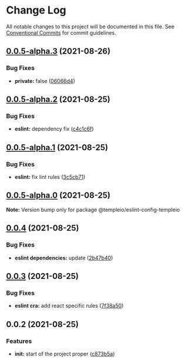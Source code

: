 # Change Log

All notable changes to this project will be documented in this file.
See [Conventional Commits](https://conventionalcommits.org) for commit guidelines.

## [0.0.5-alpha.3](https://github.com/andrei9669/temple/compare/@templeio/eslint-config-templeio@0.0.5-alpha.2...@templeio/eslint-config-templeio@0.0.5-alpha.3) (2021-08-26)


### Bug Fixes

* **private:** false ([06066d4](https://github.com/andrei9669/temple/commit/06066d4961fac6f5c089a19563f0d8c6af472edb))





## [0.0.5-alpha.2](https://github.com/andrei9669/temple/compare/@templeio/eslint-config-templeio@0.0.5-alpha.1...@templeio/eslint-config-templeio@0.0.5-alpha.2) (2021-08-25)


### Bug Fixes

* **eslint:** dependency fix ([c4c1c6f](https://github.com/andrei9669/temple/commit/c4c1c6f0e6f0134d9303df449afde0ab927da29c))





## [0.0.5-alpha.1](https://github.com/andrei9669/temple/compare/@templeio/eslint-config-templeio@0.0.5-alpha.0...@templeio/eslint-config-templeio@0.0.5-alpha.1) (2021-08-25)


### Bug Fixes

* **eslint:** fix lint rules ([3c5cb71](https://github.com/andrei9669/temple/commit/3c5cb7155775094ad0e4f72dc0864b2dbba32f9c))





## [0.0.5-alpha.0](https://github.com/andrei9669/temple/compare/@templeio/eslint-config-templeio@0.0.4...@templeio/eslint-config-templeio@0.0.5-alpha.0) (2021-08-25)

**Note:** Version bump only for package @templeio/eslint-config-templeio





## [0.0.4](https://github.com/andrei9669/temple/compare/@templeio/eslint-config-templeio@0.0.3...@templeio/eslint-config-templeio@0.0.4) (2021-08-25)


### Bug Fixes

* **eslint dependencies:** update ([2b47b40](https://github.com/andrei9669/temple/commit/2b47b403383fbe17759c307ec72fa9436c42f240))





## [0.0.3](https://github.com/andrei9669/temple/compare/@templeio/eslint-config-templeio@0.0.2...@templeio/eslint-config-templeio@0.0.3) (2021-08-25)


### Bug Fixes

* **eslint cra:** add react specific rules ([7f38a50](https://github.com/andrei9669/temple/commit/7f38a50850921d972d272ea6ed56af63be2195af))





## 0.0.2 (2021-08-25)


### Features

* **init:** start of the project proper ([c873b5a](https://github.com/andrei9669/temple/commit/c873b5a22d0bd0d30fb01c492cd3c0bf8c1cd3e3))
